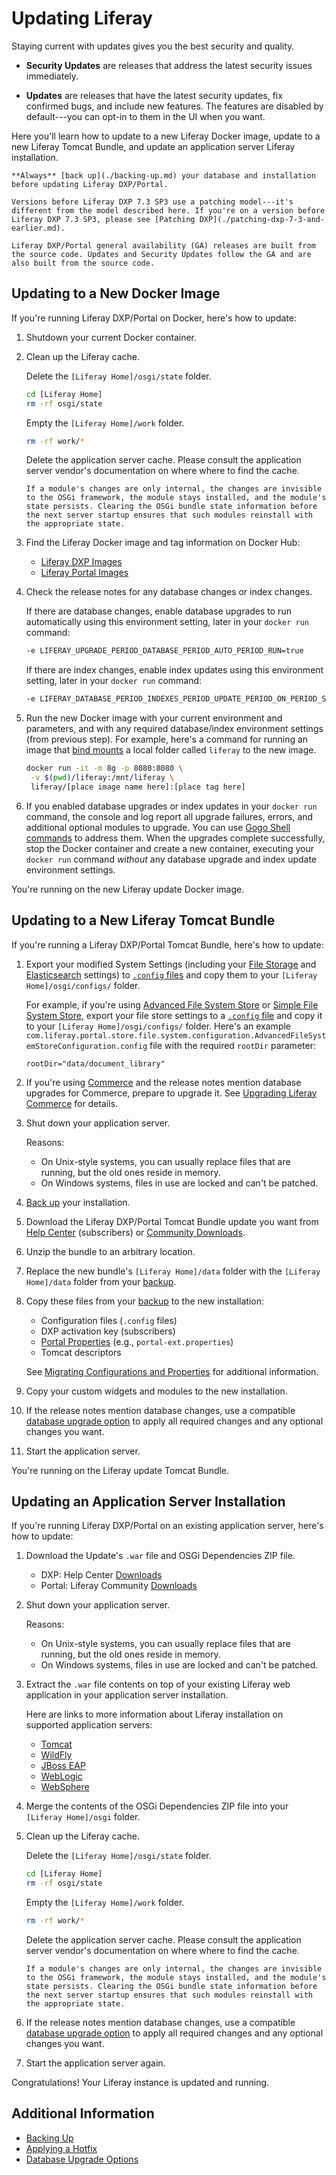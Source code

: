 # Updating Liferay

Staying current with updates gives you the best security and quality. 

* **Security Updates** are releases that address the latest security issues immediately.

* **Updates** are releases that have the latest security updates, fix confirmed bugs, and include new features. The features are disabled by default---you can opt-in to them in the UI when you want.

Here you'll learn how to update to a new Liferay Docker image, update to a new Liferay Tomcat Bundle, and update an application server Liferay installation.

```{warning}
**Always** [back up](./backing-up.md) your database and installation before updating Liferay DXP/Portal.
```

```{important}
Versions before Liferay DXP 7.3 SP3 use a patching model---it's different from the model described here. If you're on a version before Liferay DXP 7.3 SP3, please see [Patching DXP](./patching-dxp-7-3-and-earlier.md).
```

```{note}
Liferay DXP/Portal general availability (GA) releases are built from the source code. Updates and Security Updates follow the GA and are also built from the source code.
```

## Updating to a New Docker Image

If you're running Liferay DXP/Portal on Docker, here's how to update:

1. Shutdown your current Docker container.

1. Clean up the Liferay cache.

    Delete the `[Liferay Home]/osgi/state` folder.

    ```bash
    cd [Liferay Home]
    rm -rf osgi/state
    ```

    Empty the `[Liferay Home]/work` folder.

    ```bash
    rm -rf work/*
    ```

    Delete the application server cache. Please consult the application server vendor's documentation on where where to find the cache.

    ```{note}
    If a module's changes are only internal, the changes are invisible to the OSGi framework, the module stays installed, and the module's state persists. Clearing the OSGi bundle state information before the next server startup ensures that such modules reinstall with the appropriate state.
    ```

1. Find the Liferay Docker image and tag information on Docker Hub:

    * [Liferay DXP Images](https://hub.docker.com/r/liferay/dxp)
    * [Liferay Portal Images](https://hub.docker.com/r/liferay/portal)

1. Check the release notes for any database changes or index changes.

    If there are database changes, enable database upgrades to run automatically using this environment setting, later in your `docker run` command:

    ```bash
    -e LIFERAY_UPGRADE_PERIOD_DATABASE_PERIOD_AUTO_PERIOD_RUN=true
    ```

    If there are index changes, enable index updates using this environment setting, later in your `docker run` command:

    ```bash
    -e LIFERAY_DATABASE_PERIOD_INDEXES_PERIOD_UPDATE_PERIOD_ON_PERIOD_STARTUP=true
    ```

1. Run the new Docker image with your current environment and parameters, and with any required database/index environment settings (from previous step). For example, here's a command for running an image that [bind mounts](../installing-liferay/using-liferay-docker-images/providing-files-to-the-container.md) a local folder called `liferay` to the new image.

    ```bash
    docker run -it -m 8g -p 8080:8080 \
     -v $(pwd)/liferay:/mnt/liferay \
     liferay/[place image name here]:[place tag here]
    ```

1. If you enabled database upgrades or index updates in your `docker run` command, the console and log report all upgrade failures, errors, and additional optional modules to upgrade. You can use [Gogo Shell commands](../upgrading-liferay/upgrade-stability-and-performance/upgrading-modules-using-gogo-shell.md) to address them. When the upgrades complete successfully, stop the Docker container and create a new container, executing your `docker run` command *without* any database upgrade and index update environment settings.

You're running on the new Liferay update Docker image.

## Updating to a New Liferay Tomcat Bundle

If you're running a Liferay DXP/Portal Tomcat Bundle, here's how to update:

1. Export your modified System Settings (including your [File Storage](../../system-administration/file-storage/configuring-file-storage.md) and [Elasticsearch](../../using-search/installing-and-upgrading-a-search-engine/elasticsearch/connecting-to-elasticsearch.md) settings) to [`.config` files](../../system-administration/configuring-liferay/configuration-files-and-factories/using-configuration-files.md#creating-configuration-files) and copy them to your `[Liferay Home]/osgi/configs/` folder.

    For example, if you're using [Advanced File System Store](../../system-administration/file-storage/configuring-file-storage.md) or [Simple File System Store](../../system-administration/file-storage/other-file-store-types/simple-file-system-store.md), export your file store settings to a [`.config` file](../../system-administration/configuring-liferay/configuration-files-and-factories/using-configuration-files.md#creating-configuration-files) and copy it to your `[Liferay Home]/osgi/configs/` folder. Here's an example `com.liferay.portal.store.file.system.configuration.AdvancedFileSystemStoreConfiguration.config` file with the required `rootDir` parameter:

    ```properties
    rootDir="data/document_library"
    ```

1. If you're using [Commerce](https://learn.liferay.com/commerce/latest/en/index.html) and the release notes mention database upgrades for Commerce, prepare to upgrade it. See [Upgrading Liferay Commerce](https://learn.liferay.com/commerce/latest/en/installation-and-upgrades/upgrading-liferay-commerce.html) for details.

1. Shut down your application server.

    Reasons:

    * On Unix-style systems, you can usually replace files that are running, but the old ones reside in memory.
    * On Windows systems, files in use are locked and can't be patched.

1. [Back up](./backing-up.md) your installation.

1. Download the Liferay DXP/Portal Tomcat Bundle update you want from [Help Center](https://help.liferay.com/hc) (subscribers) or [Community Downloads](https://www.liferay.com/downloads-community).

1. Unzip the bundle to an arbitrary location.

1. Replace the new bundle's `[Liferay Home]/data` folder with the `[Liferay Home]/data` folder from your [backup](./backing-up.md).

1. Copy these files from your [backup](./backing-up.md) to the new installation:

    * Configuration files (`.config` files)
    * DXP activation key (subscribers)
    * [Portal Properties](../reference/portal-properties.md) (e.g., `portal-ext.properties`)
    * Tomcat descriptors

    See [Migrating Configurations and Properties](../upgrading-liferay/migrating-configurations-and-properties.md) for additional information.

1. Copy your custom widgets and modules to the new installation.

1. If the release notes mention database changes, use a compatible [database upgrade option](../upgrading-liferay/reference/database-upgrade-options.md) to apply all required changes and any optional changes you want.

1. Start the application server.

You're running on the Liferay update Tomcat Bundle.

## Updating an Application Server Installation

If you're running Liferay DXP/Portal on an existing application server, here's how to update:

1. Download the Update's `.war` file and OSGi Dependencies ZIP file.

    * DXP: Help Center [Downloads](https://customer.liferay.com/downloads)
    * Portal: Liferay Community [Downloads](https://www.liferay.com/downloads-community)

1. Shut down your application server.

    Reasons:

    * On Unix-style systems, you can usually replace files that are running, but the old ones reside in memory.
    * On Windows systems, files in use are locked and can't be patched.

1. Extract the `.war` file contents on top of your existing Liferay web application in your application server installation.

    Here are links to more information about Liferay installation on supported application servers:

    * [Tomcat](../installing-liferay/installing-liferay-on-an-application-server/installing-on-tomcat.md)
    * [WildFly](../installing-liferay/installing-liferay-on-an-application-server/installing-on-wildfly.md)
    * [JBoss EAP](../installing-liferay/installing-liferay-on-an-application-server/installing-on-jboss-eap.md)
    * [WebLogic](../installing-liferay/installing-liferay-on-an-application-server/installing-on-weblogic.md)
    * [WebSphere](../installing-liferay/installing-liferay-on-an-application-server/installing-on-websphere.md)

1. Merge the contents of the OSGi Dependencies ZIP file into your `[Liferay Home]/osgi` folder.

1. Clean up the Liferay cache.

    Delete the `[Liferay Home]/osgi/state` folder.

    ```bash
    cd [Liferay Home]
    rm -rf osgi/state
    ```

    Empty the `[Liferay Home]/work` folder.

    ```bash
    rm -rf work/*
    ```

    Delete the application server cache. Please consult the application server vendor's documentation on where where to find the cache.

    ```{note}
    If a module's changes are only internal, the changes are invisible to the OSGi framework, the module stays installed, and the module's state persists. Clearing the OSGi bundle state information before the next server startup ensures that such modules reinstall with the appropriate state.
    ```

1. If the release notes mention database changes, use a compatible [database upgrade option](../upgrading-liferay/reference/database-upgrade-options.md) to apply all required changes and any optional changes you want.

1. Start the application server again.

Congratulations! Your Liferay instance is updated and running.

## Additional Information

* [Backing Up](./backing-up.md)
* [Applying a Hotfix](./applying-a-hotfix.md)
* [Database Upgrade Options](../upgrading-liferay/reference/database-upgrade-options.md)